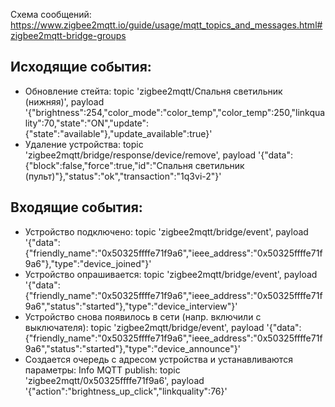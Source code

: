 Схема сообщений:
https://www.zigbee2mqtt.io/guide/usage/mqtt_topics_and_messages.html#zigbee2mqtt-bridge-groups

## Исходящие события:
- Обновление стейта: topic 'zigbee2mqtt/Спальня светильник (нижняя)', payload '{"brightness":254,"color_mode":"color_temp","color_temp":250,"linkquality":70,"state":"ON","update":{"state":"available"},"update_available":true}'
- Удаление устройства: topic 'zigbee2mqtt/bridge/response/device/remove', payload '{"data":{"block":false,"force":true,"id":"Спальня светильник (пульт)"},"status":"ok","transaction":"1q3vi-2"}'

## Входящие события:
- Устройство подключено: topic 'zigbee2mqtt/bridge/event', payload '{"data":{"friendly_name":"0x50325ffffe71f9a6","ieee_address":"0x50325ffffe71f9a6"},"type":"device_joined"}'
- Устройство опрашивается: topic 'zigbee2mqtt/bridge/event', payload '{"data":{"friendly_name":"0x50325ffffe71f9a6","ieee_address":"0x50325ffffe71f9a6","status":"started"},"type":"device_interview"}'
- Устройство снова появилось в сети (напр. включили с выключателя): topic 'zigbee2mqtt/bridge/event', payload '{"data":{"friendly_name":"0x50325ffffe71f9a6","ieee_address":"0x50325ffffe71f9a6","status":"started"},"type":"device_announce"}'
- Создается очередь с адресом устройства и устанавливаются параметры: Info MQTT publish: topic 'zigbee2mqtt/0x50325ffffe71f9a6', payload '{"action":"brightness_up_click","linkquality":76}'